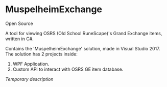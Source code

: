 # MuspelheimExchange

Open Source

A tool for viewing OSRS (Old School RuneScape)'s Grand Exchange items, written in C#.

Contains the 'MuspelheimExchange' solution, made in Visual Studio 2017.
The solution has 2 projects inside:
1) WPF Application.
2) Custom API to interact with OSRS GE item database. 

*Temporary description*
